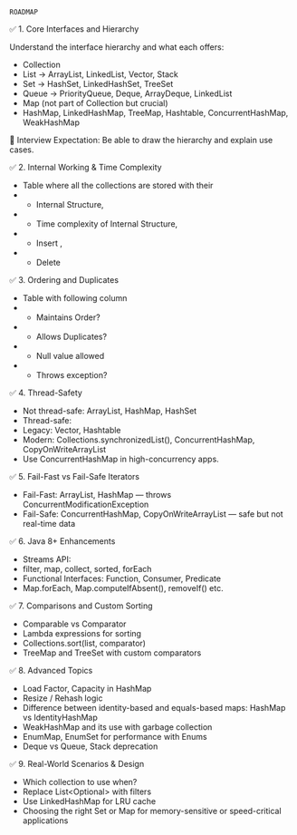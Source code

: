 `ROADMAP`

✅ 1. Core Interfaces and Hierarchy

Understand the interface hierarchy and what each offers:
* Collection
* List → ArrayList, LinkedList, Vector, Stack
* Set → HashSet, LinkedHashSet, TreeSet
* Queue → PriorityQueue, Deque, ArrayDeque, LinkedList
* Map (not part of Collection but crucial)
* HashMap, LinkedHashMap, TreeMap, Hashtable, ConcurrentHashMap, WeakHashMap

🧠 Interview Expectation: Be able to draw the hierarchy and explain use cases.

✅ 2. Internal Working & Time Complexity
* Table where all the collections are stored with their
* * Internal Structure, 
* * Time complexity of Internal Structure, 
* * Insert
, 
* * Delete

✅ 3. Ordering and Duplicates
* Table with following column
* * Maintains Order?
* * Allows Duplicates?
* * Null value allowed
* * Throws exception?

✅ 4. Thread-Safety
* Not thread-safe: ArrayList, HashMap, HashSet
* Thread-safe:
* Legacy: Vector, Hashtable
* Modern: Collections.synchronizedList(), ConcurrentHashMap, CopyOnWriteArrayList
* Use ConcurrentHashMap in high-concurrency apps.

✅ 5. Fail-Fast vs Fail-Safe Iterators
* Fail-Fast: ArrayList, HashMap — throws ConcurrentModificationException
* Fail-Safe: ConcurrentHashMap, CopyOnWriteArrayList — safe but not real-time data

✅ 6. Java 8+ Enhancements
* Streams API:
* filter, map, collect, sorted, forEach
* Functional Interfaces: Function, Consumer, Predicate
* Map.forEach, Map.computeIfAbsent(), removeIf() etc.

✅ 7. Comparisons and Custom Sorting
* Comparable<T> vs Comparator<T>
* Lambda expressions for sorting
* Collections.sort(list, comparator)
* TreeMap and TreeSet with custom comparators

✅ 8. Advanced Topics
* Load Factor, Capacity in HashMap
* Resize / Rehash logic
* Difference between identity-based and equals-based maps: HashMap vs IdentityHashMap
* WeakHashMap and its use with garbage collection
* EnumMap, EnumSet for performance with Enums
* Deque vs Queue, Stack deprecation


✅ 9. Real-World Scenarios & Design
* Which collection to use when?
* Replace List<Optional<T>> with filters
* Use LinkedHashMap for LRU cache
* Choosing the right Set or Map for memory-sensitive or speed-critical applications